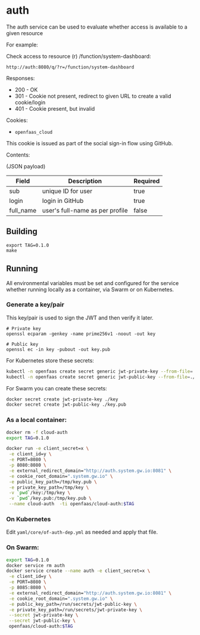 auth
=======

The auth service can be used to evaluate whether access is available to a given resource

For example:

Check access to resource (r) /function/system-dashboard:

```
http://auth:8080/q/?r=/function/system-dashboard
```

Responses:

* 200 - OK
* 301 - Cookie not present, redirect to given URL to create a valid cookie/login
* 401 - Cookie present, but invalid

Cookies:

* `openfaas_cloud`

This cookie is issued as part of the social sign-in flow using GitHub.

Contents:

(JSON payload)

| Field      | Description                     | Required |
|------------|---------------------------------|----------|
| sub        | unique ID for user              | true     |
| login      | login in GitHub                 | true     |
| full_name  | user's full-name as per profile | false    |

## Building

```
export TAG=0.1.0
make
```

## Running

All environmental variables must be set and configured for the service whether running locally as a container, via Swarm or on Kubernetes.


### Generate a key/pair

This key/pair is used to sign the JWT and then verify it later.

```
# Private key
openssl ecparam -genkey -name prime256v1 -noout -out key

# Public key
openssl ec -in key -pubout -out key.pub
```

For Kubernetes store these secrets:

```sh
kubectl -n openfaas create secret generic jwt-private-key --from-file=./key
kubectl -n openfaas create secret generic jwt-public-key --from-file=./key.pub
```

For Swarm you can create these secrets:

```sh
docker secret create jwt-private-key ./key
docker secret create jwt-public-key ./key.pub
```

### As a local container:

```sh
docker rm -f cloud-auth
export TAG=0.1.0

docker run -e client_secret=x \
 -e client_id=y \
 -e PORT=8080 \
 -p 8080:8080 \
 -e external_redirect_domain="http://auth.system.gw.io:8081" \
 -e cookie_root_domain=".system.gw.io" \
 -e public_key_path=/tmp/key.pub \
 -e private_key_path=/tmp/key \
 -v `pwd`/key:/tmp/key \
 -v `pwd`/key.pub:/tmp/key.pub \
 --name cloud-auth  -ti openfaas/cloud-auth:$TAG
```

### On Kubernetes

Edit `yaml/core/of-auth-dep.yml` as needed and apply that file.

### On Swarm:

```sh
export TAG=0.1.0
docker service rm auth
docker service create --name auth -e client_secret=x \
 -e client_id=y \
 -e PORT=8080 \
 -p 8085:8080 \
 -e external_redirect_domain="http://auth.system.gw.io:8081" \
 -e cookie_root_domain=".system.gw.io" \
 -e public_key_path=/run/secrets/jwt-public-key \
 -e private_key_path=/run/secrets/jwt-private-key \
 --secret jwt-private-key \
 --secret jwt-public-key \
 openfaas/cloud-auth:$TAG
```
